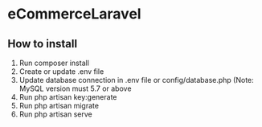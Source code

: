 # eCommerceLaravel

<h2>How to install</h2>

<ol>
  <li>Run composer install</li>
  <li>Create or update .env file</li>
  <li>Update database connection in .env file or config/database.php (Note: MySQL version must 5.7 or above</li>
  <li>Run php artisan key:generate</li>
  <li>Run php artisan migrate</li>
  <li>Run php artisan serve</li>
</ol>
